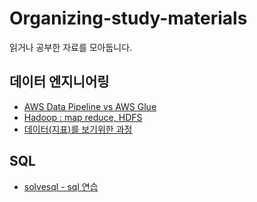 # Organizing-study-materials
읽거나 공부한 자료를 모아둡니다.

## 데이터 엔지니어링
- [AWS Data Pipeline vs AWS Glue](https://www.youtube.com/watch?v=W-ErE3s_6k8&ab_channel=%E3%82%AF%E3%83%A9%E3%82%B9%E3%83%A1%E3%82%BD%E3%83%83%E3%83%89) 
- [Hadoop : map reduce, HDFS](https://www.youtube.com/watch?v=7XIHdbKfQ4Q&list=TLPQMjEwNjIwMjINunrF5O8UaA&index=4&ab_channel=%EA%B0%95%EC%84%9C%EB%8C%80%ED%95%99%EA%B5%90%EB%B9%85%EB%8D%B0%EC%9D%B4%ED%84%B0%EA%B2%BD%EC%98%81%ED%95%99%EA%B3%BC%EC%9D%B4%EC%83%81%EC%B2%A0%EA%B5%90%EC%88%98)
- [데이터(지표)를 보기위한 과정](https://burning-dba.tistory.com/150)

## SQL
- [solvesql - sql 연습](https://solvesql.com/problems/)
